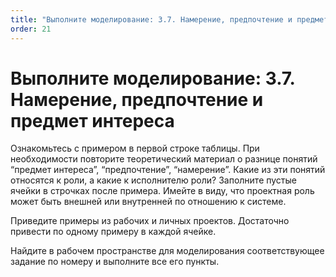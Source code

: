 ```yaml
---
title: "Выполните моделирование: 3.7. Намерение, предпочтение и предмет интереса"
order: 21
---
```


# Выполните моделирование: 3.7. Намерение, предпочтение и предмет интереса



Ознакомьтесь с примером в первой строке таблицы. При необходимости повторите теоретический материал о разнице понятий “предмет интереса”, “предпочтение”, “намерение”. Какие из эти понятий относятся к роли, а какие к исполнителю роли? Заполните пустые ячейки в строчках после примера. Имейте в виду, что проектная роль может быть внешней или внутренней по отношению к системе.

Приведите примеры из рабочих и личных проектов. Достаточно привести по одному примеру в каждой ячейке.

Найдите в рабочем пространстве для моделирования соответствующее задание по номеру и выполните все его пункты.

